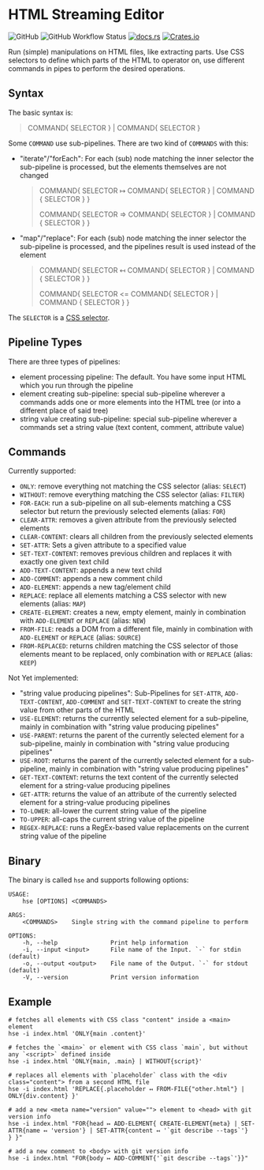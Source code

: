 HTML Streaming Editor
=======================

![GitHub](https://img.shields.io/github/license/kelko/html-streaming-editor)
![GitHub Workflow Status](https://img.shields.io/github/workflow/status/kelko/html-streaming-editor/Rust)
[![docs.rs](https://img.shields.io/docsrs/html-streaming-editor?style=flat-square])](https://docs.rs/html-streaming-editor/)
[![Crates.io](https://img.shields.io/crates/v/html-streaming-editor)](https://crates.io/crates/html-streaming-editor)


Run (simple) manipulations on HTML files, like extracting parts.
Use CSS selectors to define which parts of the HTML to operator on,
use different commands in pipes to perform the desired operations.

Syntax
----------

The basic syntax is:
> COMMAND{ SELECTOR } | COMMAND{ SELECTOR }

Some `COMMAND` use sub-pipelines. There are two kind of `COMMANDS` with this:
- "iterate"/"forEach": For each (sub) node matching the inner selector the sub-pipeline is processed, but the elements themselves are not changed

  > COMMAND{ SELECTOR ↦ COMMAND{ SELECTOR } | COMMAND { SELECTOR } }
  > 
  > COMMAND{ SELECTOR => COMMAND{ SELECTOR } | COMMAND { SELECTOR } }

- "map"/"replace": For each (sub) node matching the inner selector the sub-pipeline is processed, and the pipelines result is used instead of the element

  > COMMAND{ SELECTOR ↤ COMMAND{ SELECTOR } | COMMAND { SELECTOR } }
  > 
  > COMMAND{ SELECTOR <= COMMAND{ SELECTOR } | COMMAND { SELECTOR } }
 
The `SELECTOR` is a [CSS selector](https://developer.mozilla.org/en-US/docs/Web/CSS/CSS_Selectors).

Pipeline Types
-----------------

There are three types of pipelines:

- element processing pipeline: The default. You have some input HTML which you run through the pipeline
- element creating sub-pipeline: special sub-pipeline wherever a commands adds one or more elements into the HTML tree (or into a different place of said tree)
- string value creating sub-pipeline: special sub-pipeline wherever a commands set a string value (text content, comment, attribute value)


Commands
-------------

Currently supported:

- `ONLY`: remove everything not matching the CSS selector (alias: `SELECT`)
- `WITHOUT`: remove everything matching the CSS selector (alias: `FILTER`)
- `FOR-EACH`: run a sub-pipeline on all sub-elements matching a CSS selector but return the previously selected elements (alias: `FOR`)
- `CLEAR-ATTR`: removes a given attribute from the previously selected elements  
- `CLEAR-CONTENT`: clears all children from the previously selected elements
- `SET-ATTR`: Sets a given attribute to a specified value
- `SET-TEXT-CONTENT`: removes previous children and replaces it with exactly one given text child
- `ADD-TEXT-CONTENT`: appends a new text child
- `ADD-COMMENT`: appends a new comment child
- `ADD-ELEMENT`: appends a new tag/element child
- `REPLACE`: replace all elements matching a CSS selector with new elements (alias: `MAP`)
- `CREATE-ELEMENT`: creates a new, empty element, mainly in combination with `ADD-ELEMENT` or `REPLACE` (alias: `NEW`)
- `FROM-FILE`: reads a DOM from a different file, mainly in combination with `ADD-ELEMENT` or `REPLACE` (alias: `SOURCE`)
- `FROM-REPLACED`: returns children matching the CSS selector of those elements meant to be replaced, only combination with or `REPLACE` (alias: `KEEP`)


Not Yet implemented:
- "string value producing pipelines": Sub-Pipelines for `SET-ATTR`, `ADD-TEXT-CONTENT`, `ADD-COMMENT` and `SET-TEXT-CONTENT` to create the string value from other parts of the HTML
- `USE-ELEMENT`: returns the currently selected element for a sub-pipeline, mainly in combination with "string value producing pipelines"
- `USE-PARENT`: returns the parent of the currently selected element for a sub-pipeline, mainly in combination with "string value producing pipelines"
- `USE-ROOT`: returns the parent of the currently selected element for a sub-pipeline, mainly in combination with "string value producing pipelines"
- `GET-TEXT-CONTENT`: returns the text content of the currently selected element for a string-value producing pipelines
- `GET-ATTR`: returns the value of an attribute of the currently selected element for a string-value producing pipelines
- `TO-LOWER`: all-lower the current string value of the pipeline
- `TO-UPPER`: all-caps the current string value of the pipeline
- `REGEX-REPLACE`: runs a RegEx-based value replacements on the current string value of the pipeline

Binary
-------

The binary is called `hse` and supports following options:

```
USAGE:
    hse [OPTIONS] <COMMANDS>

ARGS:
    <COMMANDS>    Single string with the command pipeline to perform

OPTIONS:
    -h, --help               Print help information
    -i, --input <input>      File name of the Input. `-` for stdin (default)
    -o, --output <output>    File name of the Output. `-` for stdout (default)
    -V, --version            Print version information
```

Example
--------

```shell
# fetches all elements with CSS class "content" inside a <main> element
hse -i index.html 'ONLY{main .content}'

# fetches the `<main>` or element with CSS class `main`, but without any `<script>` defined inside
hse -i index.html 'ONLY{main, .main} | WITHOUT{script}'

# replaces all elements with `placeholder` class with the <div class="content"> from a second HTML file 
hse -i index.html 'REPLACE{.placeholder ↤ FROM-FILE{"other.html"} | ONLY{div.content} }'

# add a new <meta name="version" value=""> element to <head> with git version info 
hse -i index.html "FOR{head ↦ ADD-ELEMENT{ CREATE-ELEMENT{meta} | SET-ATTR{name ↤ 'version'} | SET-ATTR{content ↤ '`git describe --tags`'}  } }"

# add a new comment to <body> with git version info
hse -i index.html "FOR{body ↦ ADD-COMMENT{'`git describe --tags`'}}"
```
